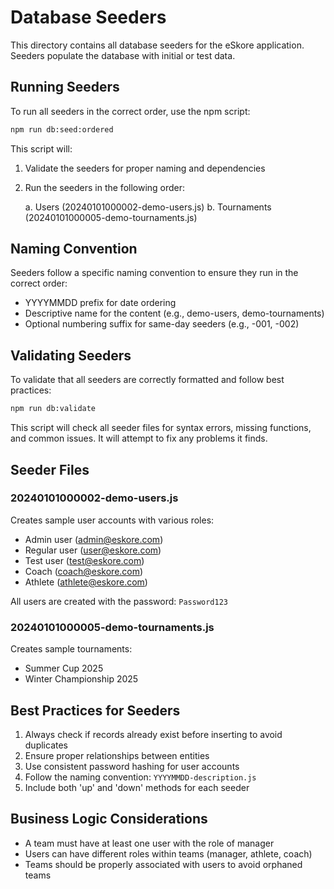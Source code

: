 # Database Seeders

This directory contains all database seeders for the eSkore application. Seeders populate the database with initial or test data.

## Running Seeders

To run all seeders in the correct order, use the npm script:

```bash
npm run db:seed:ordered
```

This script will:
1. Validate the seeders for proper naming and dependencies
2. Run the seeders in the following order:

   a. Users (20240101000002-demo-users.js)
   b. Tournaments (20240101000005-demo-tournaments.js)

## Naming Convention

Seeders follow a specific naming convention to ensure they run in the correct order:

- YYYYMMDD prefix for date ordering
- Descriptive name for the content (e.g., demo-users, demo-tournaments)
- Optional numbering suffix for same-day seeders (e.g., -001, -002)

## Validating Seeders

To validate that all seeders are correctly formatted and follow best practices:

```bash
npm run db:validate
```

This script will check all seeder files for syntax errors, missing functions, and common issues. It will attempt to fix any problems it finds.

## Seeder Files

### 20240101000002-demo-users.js
Creates sample user accounts with various roles:
- Admin user (admin@eskore.com)
- Regular user (user@eskore.com)
- Test user (test@eskore.com)
- Coach (coach@eskore.com)
- Athlete (athlete@eskore.com)

All users are created with the password: `Password123`

### 20240101000005-demo-tournaments.js
Creates sample tournaments:
- Summer Cup 2025
- Winter Championship 2025

## Best Practices for Seeders

1. Always check if records already exist before inserting to avoid duplicates
2. Ensure proper relationships between entities
3. Use consistent password hashing for user accounts
4. Follow the naming convention: `YYYYMMDD-description.js`
5. Include both 'up' and 'down' methods for each seeder

## Business Logic Considerations

- A team must have at least one user with the role of manager
- Users can have different roles within teams (manager, athlete, coach)
- Teams should be properly associated with users to avoid orphaned teams
